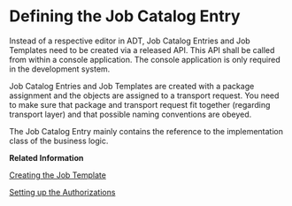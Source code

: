 <!-- loio1cff59ef893a4a17a478a54b7ba27353 -->

# Defining the Job Catalog Entry

Instead of a respective editor in ADT, Job Catalog Entries and Job Templates need to be created via a released API. This API shall be called from within a console application. The console application is only required in the development system.

Job Catalog Entries and Job Templates are created with a package assignment and the objects are assigned to a transport request. You need to make sure that package and transport request fit together \(regarding transport layer\) and that possible naming conventions are obeyed.

The Job Catalog Entry mainly contains the reference to the implementation class of the business logic.

**Related Information**  


[Creating the Job Template](creating-the-job-template-1f04ad2.md "")

[Setting up the Authorizations](setting-up-the-authorizations-bb559a5.md "Some further activities in ADT and in the administrator’s launchpad are necessary to be able to schedule the job template in the Fiori app Application Jobs.")



